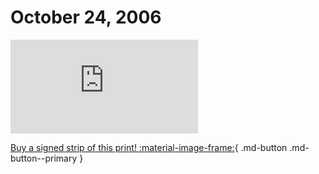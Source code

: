 # October 24, 2006

![](https://www.achewood.com/comic.php?date=10242006)

[Buy a signed strip of this print! :material-image-frame:](https://achewood-holiday-pop-up.myshopify.com/products/strip#10242006){ .md-button .md-button--primary }
